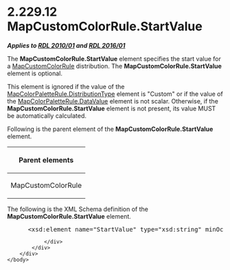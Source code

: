<html dir="LTR" xmlns:mshelp="http://msdn.microsoft.com/mshelp" xmlns:ddue="http://ddue.schemas.microsoft.com/authoring/2003/5" xmlns:xlink="http://www.w3.org/1999/xlink" xmlns:tool="http://www.microsoft.com/tooltip">
    <head>
        <meta http-equiv="Content-Type" content="text/html; CHARSET=utf-8"></meta>
        <meta name="save" content="history"></meta>
        <title>2.229.12 MapCustomColorRule.StartValue</title>
        <xml>
            <mshelp:toctitle title="2.229.12 MapCustomColorRule.StartValue"></mshelp:toctitle>
            <mshelp:rltitle title="[MS-RDL]: MapCustomColorRule.StartValue"></mshelp:rltitle>
            <mshelp:keyword index="A" term="ef2d1038-0de0-4864-a7b9-d02a73bc3fab"></mshelp:keyword>
            <mshelp:attr name="DCSext.ContentType" value="open specification"></mshelp:attr>
            <mshelp:attr name="AssetID" value="ef2d1038-0de0-4864-a7b9-d02a73bc3fab"></mshelp:attr>
            <mshelp:attr name="TopicType" value="kbRef"></mshelp:attr>
            <mshelp:attr name="DCSext.Title" value="[MS-RDL]: MapCustomColorRule.StartValue" />
        </xml>
    </head>
    <body>
        <div id="header">
            <h1 class="heading">2.229.12 MapCustomColorRule.StartValue</h1>
        </div>
        <div id="mainSection">
            <div id="mainBody">
                <div id="allHistory" class="saveHistory"></div>
                <div id="sectionSection0" class="section" name="collapseableSection">
                    

<p><b><i>Applies to </i></b><a href="3428e690-a348-4ec7-8a6a-8efb42d2cdee.html"><b><i>RDL 2010/01</i></b></a><b><i>
and </i></b><a href="52ce3983-2bfc-4e72-9359-42aaf5fe4509.html"><b><i>RDL 2016/01</i></b></a></p>

<p>The <b>MapCustomColorRule.StartValue</b> element specifies
the start value for a <a href="356d5476-257c-4f3e-873d-923834c5d853.html">MapCustomColorRule</a>
distribution. The <b>MapCustomColorRule.StartValue</b> element is optional.</p>

<p>This element is ignored if the value of the <a href="869b4c40-10d3-4af6-a59c-7555c884502c.html">MapColorPaletteRule.DistributionType</a>
element is &quot;Custom&quot; or if the value of the <a href="280f0d27-5e51-4bb7-b9dd-395ad86860bf.html">MapColorPaletteRule.DataValue</a>
element is not scalar. Otherwise, if the <b>MapCustomColorRule.StartValue</b>
element is not present, its value MUST be automatically calculated.</p>

<p>Following is the parent element of the <b>MapCustomColorRule.StartValue</b>
element.</p>

<table>
 <thead>
  <tr>
   <th>
   <p>Parent elements</p>
   </th>
  </tr>
 </thead>
 <tr>
  <td>
  <p>MapCustomColorRule</p>
  </td>
 </tr>
</table>

<p>The following is the XML Schema definition of the <b>MapCustomColorRule.StartValue</b>
element.</p>

<dl>
<dd>
<div><pre> &lt;xsd:element name=&quot;StartValue&quot; type=&quot;xsd:string&quot; minOccurs=&quot;0&quot; /&gt;
</pre></div>
</dd></dl>


                </div>
            </div>
        </div>
    </body>
</html>